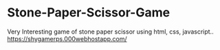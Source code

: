 # Stone-Paper-Scissor-Game

Very Interesting game of stone paper scissor using html, css, javascript..
https://shygamerps.000webhostapp.com/
